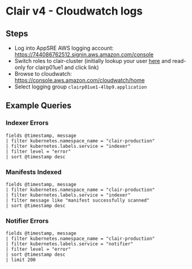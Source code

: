 # Clair v4 - Cloudwatch logs

## Steps

* Log into AppSRE AWS logging account: https://744086762512.signin.aws.amazon.com/console 
* Switch roles to clair-cluster (initially lookup your user [here](https://gitlab.cee.redhat.com/service/app-interface-output/-/blob/master/ocm-aws-infrastructure-access-switch-role-links.md) and read-only for clairp01ue1 and click link)
* Browse to cloudwatch: https://console.aws.amazon.com/cloudwatch/home
* Select logging group `clairp01ue1-4lbp9.application`


## Example Queries

### Indexer Errors
```
fields @timestamp, message
| filter kubernetes.namespace_name = "clair-production"
| filter kubernetes.labels.service = "indexer"
| filter level = "error"
| sort @timestamp desc
```

### Manifests Indexed
```
fields @timestamp, message
| filter kubernetes.namespace_name = "clair-production"
| filter kubernetes.labels.service = "indexer"
| filter message like "manifest successfully scanned"
| sort @timestamp desc
```

### Notifier Errors
```
fields @timestamp, message
| filter kubernetes.namespace_name = "clair-production"
| filter kubernetes.labels.service = "notifier"
| filter level = "error"
| sort @timestamp desc
| limit 200
```
